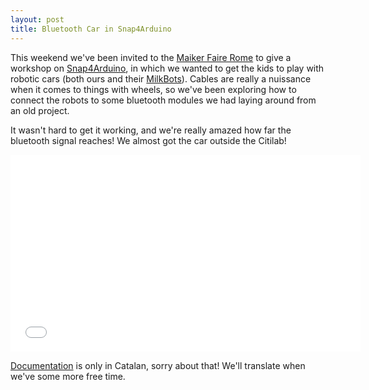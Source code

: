 ```yaml
---
layout: post
title: Bluetooth Car in Snap4Arduino
---
```


This weekend we've been invited to the [Maiker Faire Rome](http://www.makerfairerome.eu/) to give a workshop on [Snap4Arduino](http://s4a.cat/snap), in which we wanted to get the kids to play with robotic cars (both ours and their [MilkBots](http://www.raspibo.org/wiki/index.php?title=Milkbot)). Cables are really a nuissance when it comes to things with wheels, so we've been exploring how to connect the robots to some bluetooth modules we had laying around from an old project.

It wasn't hard to get it working, and we're really amazed how far the bluetooth signal reaches! We almost got the car outside the Citilab!

<iframe width="560" height="315" src="//www.youtube.com/embed/hr23HfC3OWQ" frameborder="0" allowfullscreen></iframe>

[Documentation](https://docs.google.com/document/d/1FiSmQ-f3wEcA3MtlX67GMQiVmWQ-fFYuSLsNPFSfu1A/edit?usp=sharing) is only in Catalan, sorry about that! We'll translate when we've some more free time.
